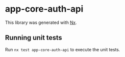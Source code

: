 # app-core-auth-api

This library was generated with [Nx](https://nx.dev).

## Running unit tests

Run `nx test app-core-auth-api` to execute the unit tests.
